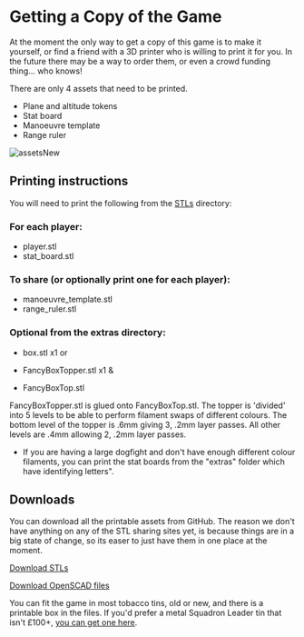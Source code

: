 # Getting a Copy of the Game

At the moment the only way to get a copy of this game is to make it yourself, or find a friend with a 3D printer who is willing to print it for you. In the future there may be a way to order them, or even a crowd funding thing... who knows!

There are only 4 assets that need to be printed.

- Plane and altitude tokens
- Stat board
- Manoeuvre template
- Range ruler

![assetsNew](https://user-images.githubusercontent.com/91621088/211172716-5bc4983f-1582-4c58-9a07-ba0d7531282e.png)

## Printing instructions

You will need to print the following from the <a href="https://github.com/Wollivan/SquadronLeader/tree/main/PrintingAssets/3D%20Printing/STLs" target="_blank">STLs</a> directory:

### For each player:

- player.stl
- stat_board.stl

### To share (or optionally print one for each player):

- manoeuvre_template.stl
- range_ruler.stl

### Optional from the extras directory:

- box.stl x1
  or

- FancyBoxTopper.stl x1
  &
- FancyBoxTop.stl

FancyBoxTopper.stl is glued onto FancyBoxTop.stl. The topper is 'divided' into 5 levels to be able to perform filament swaps of different colours. The bottom level of the topper is .6mm giving 3, .2mm layer passes. All other levels are .4mm allowing 2, .2mm layer passes.

- If you are having a large dogfight and don't have enough different colour filaments, you can print the stat boards from the "extras" folder which have identifying letters".

## Downloads

You can download all the printable assets from GitHub. The reason we don't have anything on any of the STL sharing sites yet, is because things are in a big state of change, so its easer to just have them in one place at the moment.

<a href="https://github.com/Wollivan/SquadronLeader/tree/main/PrintingAssets/3D%20Printing/STLs" target="_blank" class="button">Download STLs</a>

<a href="https://github.com/Wollivan/SquadronLeader/tree/main/PrintingAssets/3D%20Printing/OpenSCAD" target="_blank" class="button">Download OpenSCAD files</a>

You can fit the game in most tobacco tins, old or new, and there is a printable box in the files. If you'd prefer a metal Squadron Leader tin that isn't £100+, <a href="https://www.etsy.com/uk/listing/273646926/all-reserved-vintage-squadron-leader?show_sold_out_detail=1&ref=nla_listing_details" target="_blank">you can get one here</a>.
